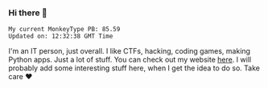 ### Hi there 👋
<!-- PB START -->
```
My current MonkeyType PB: 85.59
Updated on: 12:32:38 GMT Time
```
<!-- PB END -->
I'm an IT person, just overall. I like CTFs, hacking, coding games, making Python apps. Just a lot of stuff.
You can check out my website [here](https://skill3472.github.io/).
I will probably add some interesting stuff here, when I get the idea to do so. Take care ❤️
